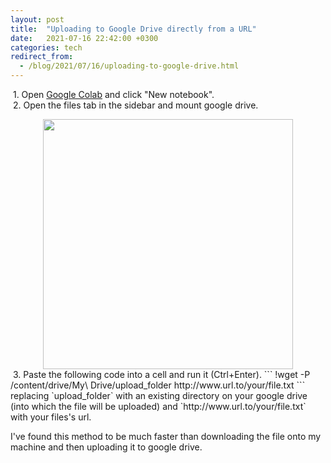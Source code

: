 ```yaml
---
layout: post
title:  "Uploading to Google Drive directly from a URL"
date:   2021-07-16 22:42:00 +0300
categories: tech
redirect_from:
  - /blog/2021/07/16/uploading-to-google-drive.html
---
```


&nbsp;1. Open [Google Colab](https://colab.research.google.com/) and click "New notebook".  
&nbsp;2. Open the files tab in the sidebar and mount google drive.
<center>
<img src="{{site.baseurl}}/assets/img/driveupload/1.png" width="400px"/>
</center>
&nbsp;3. Paste the following code into a cell and run it (Ctrl+Enter).
```
!wget -P /content/drive/My\ Drive/upload_folder http://www.url.to/your/file.txt
```
replacing `upload_folder` with an existing directory on your google drive (into which the file will be uploaded) and `http://www.url.to/your/file.txt` with your files's url.  
   
I've found this method to be much faster than downloading the file onto my machine and then uploading it to google drive. 
